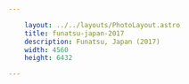 ```yaml
---

    layout: ../../layouts/PhotoLayout.astro
    title: funatsu-japan-2017
    description: Funatsu, Japan (2017)
    width: 4560
    height: 6432

---
```

